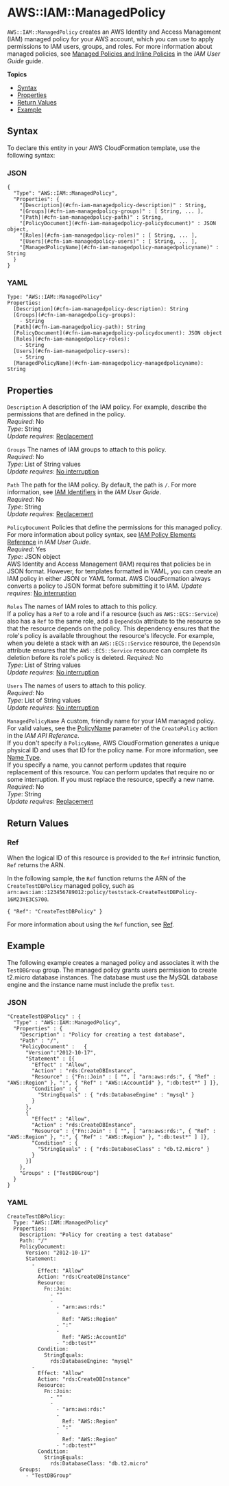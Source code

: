 # AWS::IAM::ManagedPolicy<a name="aws-resource-iam-managedpolicy"></a>

`AWS::IAM::ManagedPolicy` creates an AWS Identity and Access Management \(IAM\) managed policy for your AWS account, which you can use to apply permissions to IAM users, groups, and roles\. For more information about managed policies, see [Managed Policies and Inline Policies](http://docs.aws.amazon.com/IAM/latest/UserGuide/policies_managed-vs-inline.html) in the *IAM User Guide* guide\.

**Topics**
+ [Syntax](#aws-resource-iam-managedpolicy-syntax)
+ [Properties](#w3ab2c21c10d759b9)
+ [Return Values](#w3ab2c21c10d759c11)
+ [Example](#w3ab2c21c10d759c13)

## Syntax<a name="aws-resource-iam-managedpolicy-syntax"></a>

To declare this entity in your AWS CloudFormation template, use the following syntax:

### JSON<a name="aws-resource-iam-managedpolicy-syntax.json"></a>

```
{
  "Type": "AWS::IAM::ManagedPolicy",
  "Properties": {
    "[Description](#cfn-iam-managedpolicy-description)" : String,
    "[Groups](#cfn-iam-managedpolicy-groups)" : [ String, ... ],
    "[Path](#cfn-iam-managedpolicy-path)" : String,
    "[PolicyDocument](#cfn-iam-managedpolicy-policydocument)" : JSON object,
    "[Roles](#cfn-iam-managedpolicy-roles)" : [ String, ... ],
    "[Users](#cfn-iam-managedpolicy-users)" : [ String, ... ],
    "[ManagedPolicyName](#cfn-iam-managedpolicy-managedpolicyname)" : String
  }
}
```

### YAML<a name="aws-resource-iam-managedpolicy-syntax.yaml"></a>

```
Type: "AWS::IAM::ManagedPolicy"
Properties: 
  [Description](#cfn-iam-managedpolicy-description): String
  [Groups](#cfn-iam-managedpolicy-groups):
    - String
  [Path](#cfn-iam-managedpolicy-path): String
  [PolicyDocument](#cfn-iam-managedpolicy-policydocument): JSON object
  [Roles](#cfn-iam-managedpolicy-roles):
    - String
  [Users](#cfn-iam-managedpolicy-users):
    - String
  [ManagedPolicyName](#cfn-iam-managedpolicy-managedpolicyname): String
```

## Properties<a name="w3ab2c21c10d759b9"></a>

`Description`  <a name="cfn-iam-managedpolicy-description"></a>
A description of the IAM policy\. For example, describe the permissions that are defined in the policy\.  
*Required*: No  
*Type*: String  
*Update requires*: [Replacement](using-cfn-updating-stacks-update-behaviors.md#update-replacement)

`Groups`  <a name="cfn-iam-managedpolicy-groups"></a>
The names of IAM groups to attach to this policy\.  
*Required*: No  
*Type*: List of String values  
*Update requires*: [No interruption](using-cfn-updating-stacks-update-behaviors.md#update-no-interrupt)

`Path`  <a name="cfn-iam-managedpolicy-path"></a>
The path for the IAM policy\. By default, the path is `/`\. For more information, see [IAM Identifiers](http://docs.aws.amazon.com/IAM/latest/UserGuide/Using_Identifiers.html) in the *IAM User Guide*\.  
*Required*: No  
*Type*: String  
*Update requires*: [Replacement](using-cfn-updating-stacks-update-behaviors.md#update-replacement)

`PolicyDocument`  <a name="cfn-iam-managedpolicy-policydocument"></a>
Policies that define the permissions for this managed policy\. For more information about policy syntax, see [IAM Policy Elements Reference](http://docs.aws.amazon.com/IAM/latest/UserGuide/reference_policies_elements.html) in *IAM User Guide*\.  
*Required*: Yes  
*Type*: JSON object  
AWS Identity and Access Management \(IAM\) requires that policies be in JSON format\. However, for templates formatted in YAML, you can create an IAM policy in either JSON or YAML format\. AWS CloudFormation always converts a policy to JSON format before submitting it to IAM\.
*Update requires*: [No interruption](using-cfn-updating-stacks-update-behaviors.md#update-no-interrupt)

`Roles`  <a name="cfn-iam-managedpolicy-roles"></a>
The names of IAM roles to attach to this policy\.  
If a policy has a `Ref` to a role and if a resource \(such as `AWS::ECS::Service`\) also has a `Ref` to the same role, add a `DependsOn` attribute to the resource so that the resource depends on the policy\. This dependency ensures that the role's policy is available throughout the resource's lifecycle\. For example, when you delete a stack with an `AWS::ECS::Service` resource, the `DependsOn` attribute ensures that the `AWS::ECS::Service` resource can complete its deletion before its role's policy is deleted\.
*Required*: No  
*Type*: List of String values  
*Update requires*: [No interruption](using-cfn-updating-stacks-update-behaviors.md#update-no-interrupt)

`Users`  <a name="cfn-iam-managedpolicy-users"></a>
The names of users to attach to this policy\.  
*Required*: No  
*Type*: List of String values  
*Update requires*: [No interruption](using-cfn-updating-stacks-update-behaviors.md#update-no-interrupt)

`ManagedPolicyName`  <a name="cfn-iam-managedpolicy-managedpolicyname"></a>
A custom, friendly name for your IAM managed policy\. For valid values, see the [PolicyName](http://docs.aws.amazon.com/IAM/latest/APIReference/API_CreatePolicy.html) parameter of the `CreatePolicy` action in the *IAM API Reference*\.  
If you don't specify a `PolicyName`, AWS CloudFormation generates a unique physical ID and uses that ID for the policy name\. For more information, see [Name Type](aws-properties-name.md)\.  
If you specify a name, you cannot perform updates that require replacement of this resource\. You can perform updates that require no or some interruption\. If you must replace the resource, specify a new name\.
*Required*: No  
*Type*: String  
*Update requires*: [Replacement](using-cfn-updating-stacks-update-behaviors.md#update-replacement)

## Return Values<a name="w3ab2c21c10d759c11"></a>

### Ref<a name="w3ab2c21c10d759c11b2"></a>

When the logical ID of this resource is provided to the `Ref` intrinsic function, `Ref` returns the ARN\.

In the following sample, the `Ref` function returns the ARN of the `CreateTestDBPolicy` managed policy, such as `arn:aws:iam::123456789012:policy/teststack-CreateTestDBPolicy-16M23YE3CS700`\.

```
{ "Ref": "CreateTestDBPolicy" }
```

For more information about using the `Ref` function, see [Ref](intrinsic-function-reference-ref.md)\.

## Example<a name="w3ab2c21c10d759c13"></a>

The following example creates a managed policy and associates it with the `TestDBGroup` group\. The managed policy grants users permission to create t2\.micro database instances\. The database must use the MySQL database engine and the instance name must include the prefix `test`\.

### JSON<a name="aws-resource-iam-managedpolicy-example.json"></a>

```
"CreateTestDBPolicy" : {
  "Type" : "AWS::IAM::ManagedPolicy",
  "Properties" : {
    "Description" : "Policy for creating a test database",
    "Path" : "/",
    "PolicyDocument" :   {
      "Version":"2012-10-17", 
      "Statement" : [{
        "Effect" : "Allow",           
        "Action" : "rds:CreateDBInstance",
        "Resource" : {"Fn::Join" : [ "", [ "arn:aws:rds:", { "Ref" : "AWS::Region" }, ":", { "Ref" : "AWS::AccountId" }, ":db:test*" ] ]}, 
        "Condition" : {
          "StringEquals" : { "rds:DatabaseEngine" : "mysql" }
        }
      },
      {
        "Effect" : "Allow",           
        "Action" : "rds:CreateDBInstance",
        "Resource" : {"Fn::Join" : [ "", [ "arn:aws:rds:", { "Ref" : "AWS::Region" }, ":", { "Ref" : "AWS::Region" }, ":db:test*" ] ]}, 
        "Condition" : {
          "StringEquals" : { "rds:DatabaseClass" : "db.t2.micro" }
        }
      }]
    },
    "Groups" : ["TestDBGroup"]
  }
}
```

### YAML<a name="aws-resource-iam-managedpolicy-example.yaml"></a>

```
CreateTestDBPolicy: 
  Type: "AWS::IAM::ManagedPolicy"
  Properties: 
    Description: "Policy for creating a test database"
    Path: "/"
    PolicyDocument: 
      Version: "2012-10-17"
      Statement: 
        - 
          Effect: "Allow"
          Action: "rds:CreateDBInstance"
          Resource: 
            Fn::Join: 
              - ""
              - 
                - "arn:aws:rds:"
                - 
                  Ref: "AWS::Region"
                - ":"
                - 
                  Ref: "AWS::AccountId"
                - ":db:test*"
          Condition: 
            StringEquals: 
              rds:DatabaseEngine: "mysql"
        - 
          Effect: "Allow"
          Action: "rds:CreateDBInstance"
          Resource: 
            Fn::Join: 
              - ""
              - 
                - "arn:aws:rds:"
                - 
                  Ref: "AWS::Region"
                - ":"
                - 
                  Ref: "AWS::Region"
                - ":db:test*"
          Condition: 
            StringEquals: 
              rds:DatabaseClass: "db.t2.micro"
    Groups: 
      - "TestDBGroup"
```